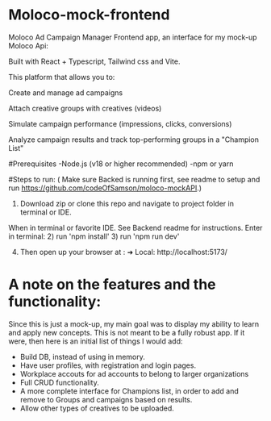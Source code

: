 # Moloco-mock-frontend
Moloco Ad Campaign Manager Frontend app, an interface for my mock-up Moloco Api:

Built with React + Typescript, Tailwind css and Vite.

This platform that allows you to:

Create and manage ad campaigns

Attach creative groups with creatives (videos)

Simulate campaign performance (impressions, clicks, conversions)

Analyze campaign results and track top-performing groups in a "Champion List"

#Prerequisites
-Node.js (v18 or higher recommended)
-npm or yarn

#Steps to run:
( Make sure Backed is running first, see readme to setup and run https://github.com/codeOfSamson/moloco-mockAPI.)

1) Download zip or clone this repo and navigate to project folder in terminal or IDE.

When in terminal or favorite IDE.   See Backend readme for instructions.
Enter in terminal:
2) run 'npm install'
3) run 'npm run dev'

4) Then open up your browser at : ➜  Local:   http://localhost:5173/

# A note on the features and the functionality:
 Since this is just a mock-up, my main goal was to display my ability to learn and apply new concepts. This is not meant to be a fully robust app. If it were, then here is an initial list of things I would add:
  - Build DB, instead of using in memory.
  - Have user profiles, with registration and login pages.
  - Workplace accouts for ad accounts to belong to larger organizations
  - Full CRUD functionality.
  - A more complete interface for Champions list, in order to add and remove to Groups and campaigns based on results.
  - Allow other types of creatives to be uploaded.

 
